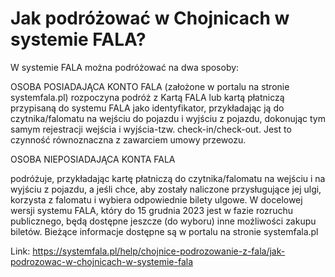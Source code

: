 # Jak podróżować w Chojnicach w systemie FALA?


W systemie FALA można podróżować na dwa sposoby:


OSOBA POSIADAJĄCA KONTO FALA (założone w portalu na stronie systemfala.pl) rozpoczyna podróż z Kartą FALA lub kartą płatniczą przypisaną do systemu FALA jako identyfikator, przykładając ją do czytnika/falomatu na wejściu do pojazdu i wyjściu z pojazdu, dokonując tym samym rejestracji wejścia i wyjścia\-tzw. check\-in/check\-out. Jest to czynność równoznaczna z zawarciem umowy przewozu.


OSOBA NIEPOSIADAJĄCA KONTA FALA


podróżuje, przykładając kartę płatniczą do czytnika/falomatu na wejściu i na wyjściu z pojazdu, a jeśli chce, aby zostały naliczone przysługujące jej ulgi, korzysta z falomatu i wybiera odpowiednie bilety ulgowe. W docelowej wersji systemu FALA, który do 15 grudnia 2023 jest w fazie rozruchu publicznego, będą dostępne jeszcze (do wyboru) inne możliwości zakupu biletów. Bieżące informacje dostępne są w portalu na stronie systemfala.pl




Link: https://systemfala.pl/help/chojnice-podrozowanie-z-fala/jak-podrozowac-w-chojnicach-w-systemie-fala
